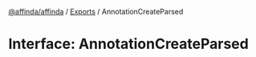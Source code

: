 [@affinda/affinda](../README.md) / [Exports](../modules.md) / AnnotationCreateParsed

# Interface: AnnotationCreateParsed
